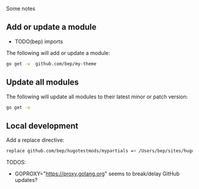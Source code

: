 

Some notes

## Add or update a module

* TODO(bep) imports 

The following will add or update a module:

```bash
go get -u  github.com/bep/my-theme
```

## Update all modules

The following will update all modules to their latest minor or patch version:

```bash
go get -u
```

## Local development

Add a replace directive:

```bash
replace github.com/bep/hugotestmods/mypartials => /Users/bep/sites/hugomod/hugotestmods/mypartials
```


TODOS:

*  GOPROXY="https://proxy.golang.org" seems to break/delay GitHub updates? 

